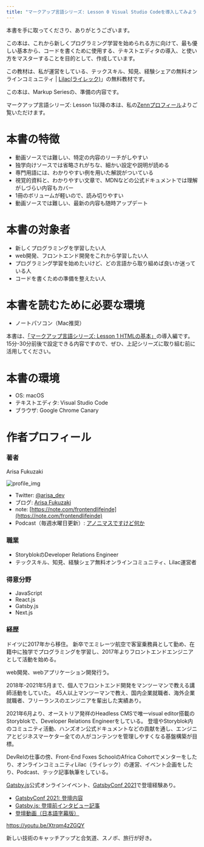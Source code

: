 ```yaml
---
title: "マークアップ言語シリーズ: Lesson 0 Visual Studio Codeを導入してみよう へようこそ"
---
```


本書を手に取ってくださり、ありがとうございます。

この本は、これから新しくプログラミング学習を始められる方に向けて、最も優しい基本から、コードを書くために使用する、テキストエディタの導入、と使い方をマスターすることを目的として、作成しています。

この教材は、私が運営をしている、テックスキル、知見、経験シェアの無料オンラインコミュニティ | [Lilac(ライレック)](https://note.com/frontendlifeinde/m/m9b8feda1d547)」の無料教材です。

この本は、Markup Seriesの、準備の内容です。

マークアップ言語シリーズ: Lesson 1以降の本は、私の[Zennプロフィール](https://zenn.dev/arisa_dev)よりご覧いただけます。

# 本書の特徴

- 動画ソースでは難しい、特定の内容のリーチがしやすい
- 独学向けソースでは省略されがちな、細かい設定や説明が読める
- 専門用語には、わかりやすい例を用いた解説がついている
- 視覚的資料と、わかりやすい文章で、MDNなどの公式ドキュメントでは理解がしづらい内容もカバー
- 1冊のボリュームが軽いので、読み切りやすい
- 動画ソースでは難しい、最新の内容も随時アップデート

# 本書の対象者

- 新しくプログラミングを学習したい人
- web開発、フロントエンド開発をこれから学習したい人
- プログラミング学習を始めたいけど、どの言語から取り組めば良いか迷っている人
- コードを書くための準備を整えたい人

# 本書を読むために必要な環境

- ノートパソコン（Mac推奨）

本書は、[「マークアップ言語シリーズ: Lesson 1 HTMLの基本」](https://zenn.dev/arisa_dev/books/markup-lesson1)の導入編です。
15分-30分前後で設定できる内容ですので、ぜひ、上記シリーズに取り組む前に活用してください。

# 本書の環境

- OS: macOS
- テキストエディタ: Visual Studio Code
- ブラウザ: Google Chrome Canary

# 作者プロフィール

### 著者

Arisa Fukuzaki

![profile_img](https://storage.googleapis.com/zenn-user-upload/u7ka3507985si7cc9s047g7rt4gx)

- Twitter: [@arisa_dev](https://twitter.com/arisa_dev)
- ブログ: [Arisa Fukuzaki](https://arisa-fukuzaki.dev)
- note: [https://note.com/frontendlifeinde](https://note.com/frontendlifeinde)
- Podcast（毎週水曜日更新）: [アノニマスですけど何か](https://note.com/frontendlifeinde/m/m14ff18669c56)

### 職業
- StoryblokのDeveloper Relations Engineer
- テックスキル、知見、経験シェア無料オンラインコミュニティ、Lilac運営者

### 得意分野
- JavaScript
- React.js
- Gatsby.js
- Next.js

### 経歴
ドイツに2017年から移住。
新卒でエミレーツ航空で客室乗務員として勤め、在籍中に独学でプログラミングを学習し、2017年よりフロントエンドエンジニアとして活動を始める。

web開発、webアプリケーション開発行う。

2018年-2021年5月まで、個人でフロントエンド開発をマンツーマンで教える講師活動をしていた。
45人以上マンツーマンで教え、国内企業就職者、海外企業就職者、フリーランスのエンジニアを輩出した実績あり。

2021年6月より、オーストリア発祥のHeadless CMSで唯一visual editor搭載のStoryblokで、Developer Relations Engineerをしている。
登壇やStoryblok内のコミュニティ活動、ハンズオン公式ドキュメントなどの貢献を通し、エンジニアとビジネスマーケター全ての人がコンテンツを管理しやすくなる基盤構築が目標。

DevRelの仕事の傍、Front-End Foxes SchoolのAfrica Cohortでメンターをしたり、オンラインコミュニティLilac（ライレック）の運営、イベント企画をしたり、Podcast、テック記事執筆をしている。

[Gatsby.js](https://www.gatsbyjs.com/)公式オンラインイベント、[GatsbyConf 2021](https://gatsbyconf.com/)で登壇経験あり。

- [GatsbyConf 2021: 登壇内容](https://gatsbyconf.com/event/finding-my-developer-happy-path-with-gatsby-x-contentful/)
- [Gatsby.js: 登壇前インタビュー記事](https://www.gatsbyjs.com/blog/gatsbyconf-qa-arisa-fukuzaki/)
- [登壇動画（日本語字幕版）](https://youtu.be/Xtrqm4zZGQY)

https://youtu.be/Xtrqm4zZGQY

新しい技術のキャッチアップと合気道、スノボ、旅行が好き。